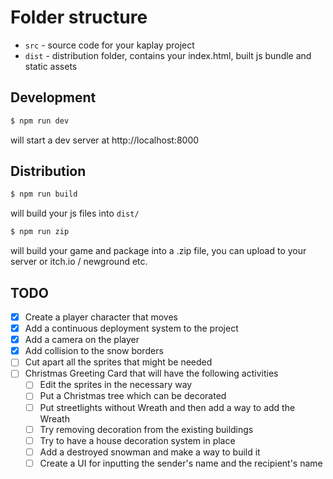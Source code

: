 # Folder structure

- `src` - source code for your kaplay project
- `dist` - distribution folder, contains your index.html, built js bundle and static assets


## Development

```sh
$ npm run dev
```

will start a dev server at http://localhost:8000

## Distribution

```sh
$ npm run build
```

will build your js files into `dist/`

```sh
$ npm run zip
```

will build your game and package into a .zip file, you can upload to your server or itch.io / newground etc.

## TODO

- [X] Create a player character that moves
- [X] Add a continuous deployment system to the project 
- [X] Add a camera on the player
- [X] Add collision to the snow borders
- [ ] Cut apart all the sprites that might be needed
- [ ] Christmas Greeting Card that will have the following activities
  - [ ] Edit the sprites in the necessary way 
  - [ ] Put a Christmas tree which can be decorated
  - [ ] Put streetlights without Wreath and then add a way to add the Wreath
  - [ ] Try removing decoration from the existing buildings
  - [ ] Try to have a house decoration system in place
  - [ ] Add a destroyed snowman and make a way to build it
  - [ ] Create a UI for inputting the sender's name and the recipient's name
